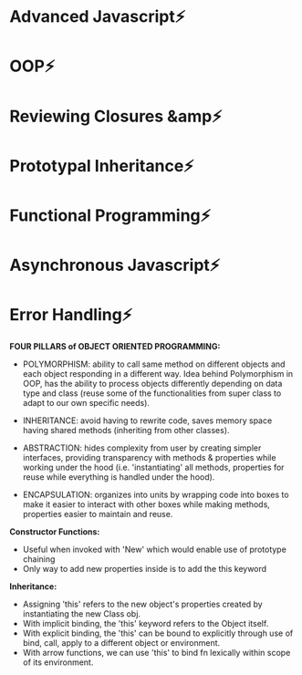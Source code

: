 # Advanced Javascript⚡️ 

# OOP⚡️ 

# Reviewing Closures &amp⚡️
# Prototypal Inheritance⚡️ 
# Functional Programming⚡️ 
# Asynchronous Javascript⚡️ 
# Error Handling⚡️ 
**FOUR PILLARS of OBJECT ORIENTED PROGRAMMING:**

- POLYMORPHISM: ability to call same method on different objects and each object responding in a different way.  Idea behind Polymorphism in OOP, has the ability to process objects differently depending on data type and class (reuse some of the functionalities from super class to adapt to our own specific needs).

- INHERITANCE: avoid having to rewrite code, saves memory space having shared methods (inheriting from other classes).

- ABSTRACTION: hides complexity from user by creating simpler interfaces, providing transparency with methods & properties while working under the hood (i.e. 'instantiating' all methods, properties for reuse while everything is handled under the hood).

- ENCAPSULATION: organizes into units by wrapping code into boxes to make it easier to interact with other boxes while making methods, properties easier to maintain and reuse.

**Constructor Functions:**

- Useful when invoked with 'New' which would enable use of prototype chaining
- Only way to add new properties inside is to add the this keyword

**Inheritance:**


- Assigning 'this' refers to the new object's properties created by instantiating the new Class obj.
- With implicit binding, the 'this' keyword refers to the Object itself.
- With explicit binding, the 'this' can be bound to explicitly through use of bind, call, apply to a different object or environment.
- With arrow functions, we can use 'this' to bind fn lexically within scope of its environment.
